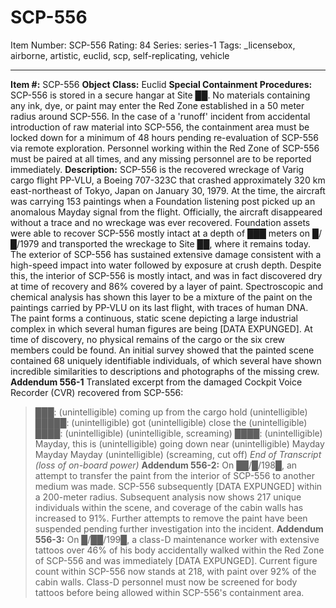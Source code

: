 # SCP-556
Item Number: SCP-556
Rating: 84
Series: series-1
Tags: _licensebox, airborne, artistic, euclid, scp, self-replicating, vehicle

---

**Item #:** SCP-556
**Object Class:** Euclid
**Special Containment Procedures:** SCP-556 is stored in a secure hangar at Site ██. No materials containing any ink, dye, or paint may enter the Red Zone established in a 50 meter radius around SCP-556.
In the case of a 'runoff' incident from accidental introduction of raw material into SCP-556, the containment area must be locked down for a minimum of 48 hours pending re-evaluation of SCP-556 via remote exploration. Personnel working within the Red Zone of SCP-556 must be paired at all times, and any missing personnel are to be reported immediately.
**Description:** SCP-556 is the recovered wreckage of Varig cargo flight PP-VLU, a Boeing 707-323C that crashed approximately 320 km east-northeast of Tokyo, Japan on January 30, 1979. At the time, the aircraft was carrying 153 paintings when a Foundation listening post picked up an anomalous Mayday signal from the flight. Officially, the aircraft disappeared without a trace and no wreckage was ever recovered. Foundation assets were able to recover SCP-556 mostly intact at a depth of ███ meters on █/█/1979 and transported the wreckage to Site ██, where it remains today.
The exterior of SCP-556 has sustained extensive damage consistent with a high-speed impact into water followed by exposure at crush depth. Despite this, the interior of SCP-556 is mostly intact, and was in fact discovered dry at time of recovery and 86% covered by a layer of paint. Spectroscopic and chemical analysis has shown this layer to be a mixture of the paint on the paintings carried by PP-VLU on its last flight, with traces of human DNA. The paint forms a continuous, static scene depicting a large industrial complex in which several human figures are being [DATA EXPUNGED].
At time of discovery, no physical remains of the cargo or the six crew members could be found. An initial survey showed that the painted scene contained 68 uniquely identifiable individuals, of which several have shown incredible similarities to descriptions and photographs of the missing crew.
**Addendum 556-1** Translated excerpt from the damaged Cockpit Voice Recorder (CVR) recovered from SCP-556:
> ███: (unintelligible) coming up from the cargo hold (unintelligible)
> █████: (unintelligible) got (unintelligible) close the (unintelligible)
> ████: (unintelligible)
> (unintelligible, screaming)
> ████: (unintelligible) Mayday, this is (unintelligible) going down near (unintelligible) Mayday Mayday Mayday (unintelligible)
> (screaming, cut off)
> _End of Transcript (loss of on-board power)_
**Addendum 556-2:** On ██/█/198█, an attempt to transfer the paint from the interior of SCP-556 to another medium was made. SCP-556 subsequently [DATA EXPUNGED] within a 200-meter radius. Subsequent analysis now shows 217 unique individuals within the scene, and coverage of the cabin walls has increased to 91%. Further attempts to remove the paint have been suspended pending further investigation into the incident.
**Addendum 556-3:** On █/██/199█, a class-D maintenance worker with extensive tattoos over 46% of his body accidentally walked within the Red Zone of SCP-556 and was immediately [DATA EXPUNGED]. Current figure count within SCP-556 now stands at 218, with paint over 92% of the cabin walls. Class-D personnel must now be screened for body tattoos before being allowed within SCP-556's containment area.